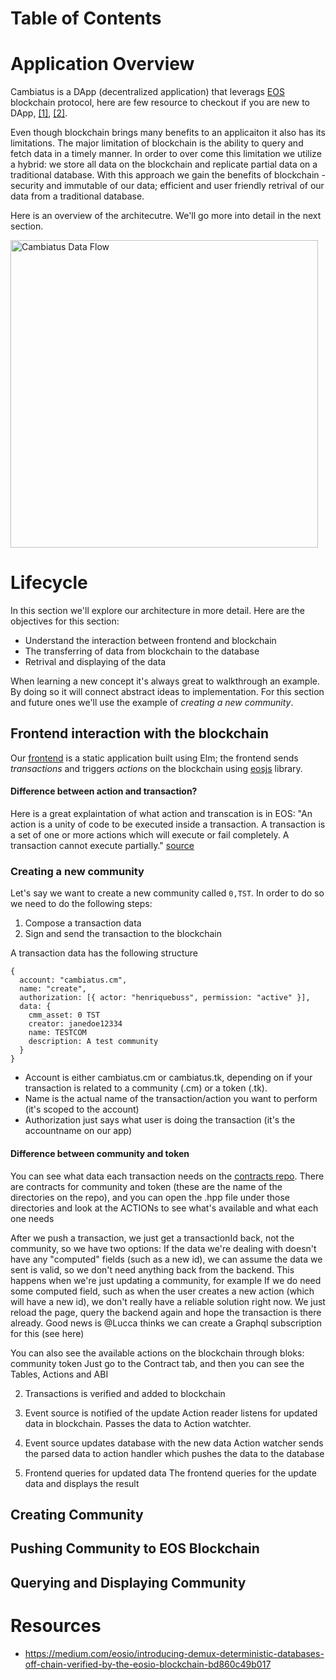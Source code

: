 # Table of Contents

# Application Overview
Cambiatus is a DApp (decentralized application) that leverags [EOS](https://training.eos.io/) blockchain protocol, here are few resource to checkout if you are new to DApp, [[1]](https://www.freecodecamp.org/news/what-is-a-dapp-a-guide-to-ethereum-dapps/), [[2]](https://medium.com/proof-systems/a-dapp-is-not-a-protocol-824411a55582).

Even though blockchain brings many benefits to an applicaiton it also has its limitations. The major limitation of blockchain is the ability to query and fetch data in a timely manner. In order to over come this limitation we utilize a hybrid: we store all data on the blockchain and replicate partial data on a traditional database. With this approach we gain the benefits of blockchain - security and immutable of our data; efficient and user friendly retrival of our data from a traditional database.

Here is an overview of the architecutre. We'll go more into detail in the next section.

<img src='https://i.imgur.com/MFfGOe3.png' height='492' alt='Cambiatus Data Flow' />

# Lifecycle
In this section we'll explore our architecture in more detail. Here are the objectives for this section:
* Understand the interaction between frontend and blockchain
* The transferring of data from blockchain to the database
* Retrival and displaying of the data

When learning a new concept it's always great to walkthrough an example. By doing so it will connect abstract ideas to implementation. For this section and future ones we'll use the example of *creating a new community*.

## Frontend interaction with the blockchain
Our [frontend](https://github.com/cambiatus/frontend) is a static application built using Elm; the frontend sends *transactions* and triggers *actions* on the blockchain using [eosjs](https://github.com/EOSIO/eosjs) library. 

#### Difference between action and transaction?
Here is a great explaintation of what action and transcation is in EOS: "An action is a unity of code to be executed inside a transaction. A transaction is a set of one or more actions which will execute or fail completely. A transaction cannot execute partially." [source](https://forum.ivanontech.com/t/reading-assignment-eos-basics/3085/6)

### Creating a new community
Let's say we want to create a new community called `0,TST`. In order to do so we need to do the following steps:
1. Compose a transaction data
2. Sign and send the transaction to the blockchain

A transaction data has the following structure

```
{
  account: "cambiatus.cm",
  name: "create",
  authorization: [{ actor: "henriquebuss", permission: "active" }],
  data: {
    cmm_asset: 0 TST
    creator: janedoe12334
    name: TESTCOM
    description: A test community
  }
}
```
* Account is either cambiatus.cm or cambiatus.tk, depending on if your transaction is related to a community (.cm) or a token (.tk).
* Name is the actual name of the transaction/action you want to perform (it's scoped to the account)
* Authorization just says what user is doing the transaction (it's the accountname on our app)

#### Difference between community and token


You can see what data each transaction needs on the [contracts repo](https://github.com/cambiatus/contracts). There are contracts for community and token (these are the name of the directories on the repo), and you can open the .hpp file under those directories and look at the ACTIONs to see what's available and what each one needs

After we push a transaction, we just get a transactionId back, not the community, so we have two options:
If the data we're dealing with doesn't have any "computed" fields (such as a new id), we can assume the data we sent is valid, so we don't need anything back from the backend. This happens when we're just updating a community, for example
If we do need some computed field, such as when the user creates a new action (which will have a new id), we don't really have a reliable solution right now. We just reload the page, query the backend again and hope the transaction is there already. Good news is @Lucca thinks we can create a Graphql subscription for this (see here)

You can also see the available actions on the blockchain through bloks:
community
 token
Just go to the Contract tab, and then you can see the Tables, Actions and ABI


2. Transactions is verified and added to blockchain

3. Event source is notified of the update
Action reader listens for updated data in blockchain. Passes the data to Action watchter.

4. Event source updates database with the new data
Action watcher sends the parsed data to action handler which pushes the data to the database

5. Frontend queries for updated data
The frontend queries for the update data and displays the result

## Creating Community



## Pushing Community to EOS Blockchain

## Querying and Displaying Community

# Resources
* https://medium.com/eosio/introducing-demux-deterministic-databases-off-chain-verified-by-the-eosio-blockchain-bd860c49b017

